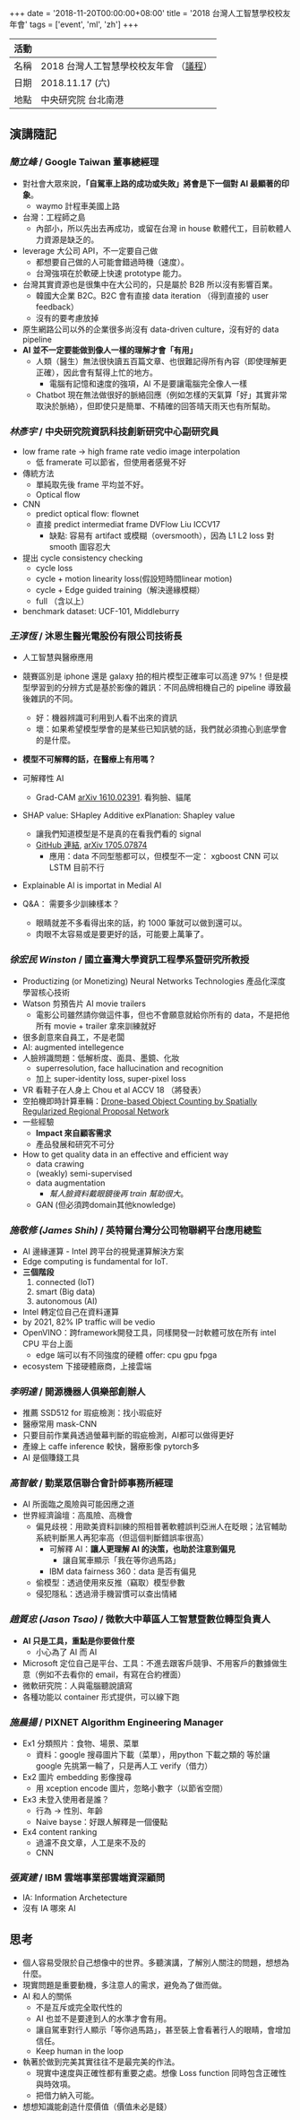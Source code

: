 +++
date = '2018-11-20T00:00:00+08:00'
title = '2018 台灣人工智慧學校校友年會'
tags = ['event', 'ml', 'zh']
+++


| 活動 |     |
|------|-----|
| 名稱 | 2018 台灣人工智慧學校校友年會 （[議程](https://aiacademy.tw/conference2018/)） |
| 日期 | 2018.11.17 (六) |
| 地點 | 中央研究院 台北南港 |


## 演講隨記

### *簡立峰* / Google Taiwan 董事總經理

* 對社會大眾來說，**「自駕車上路的成功或失敗」將會是下一個對 AI 最顯著的印象**。
    * waymo 計程車美國上路
* 台灣：工程師之島
    * 內部小，所以先出去再成功，或留在台灣 in house 軟體代工，目前軟體人力資源是缺乏的。
* leverage 大公司 API，不一定要自己做
    * 都想要自己做的人可能會錯過時機（速度）。
    * 台灣強項在於軟硬上快速 prototype 能力。 
* 台灣其實資源也是很集中在大公司的，只是屬於 B2B 所以沒有影響百業。
    * 韓國大企業 B2C。B2C 會有直接 data iteration （得到直接的 user feedback）
    * 沒有的要考慮放掉 
* 原生網路公司以外的企業很多尚沒有 data-driven culture，沒有好的 data pipeline
* **AI 並不一定要能做到像人一樣的理解才會「有用」**
    * 人類（醫生）無法很快讀五百篇文章、也很難記得所有內容（即使理解更正確），因此會有幫得上忙的地方。
        * 電腦有記憶和速度的強項，AI 不是要讓電腦完全像人一樣
    * Chatbot 現在無法做很好的脈絡回應（例如怎樣的天氣算「好」其實非常取決於脈絡），但即使只是簡單、不精確的回答晴天雨天也有所幫助。


### *林彥宇* / 中央研究院資訊科技創新研究中心副研究員

* low frame rate -> high frame rate vedio image interpolation
    * 低 framerate 可以節省，但使用者感覺不好
* 傳統方法
    * 單純取先後 frame 平均並不好。
    * Optical flow
* CNN
    * predict optical flow: flownet
    * 直接 predict intermediat frame DVFlow Liu ICCV17 
        * 缺點: 容易有 artifact 或模糊（oversmooth），因為 L1 L2 loss 對 smooth 圖容忍大
* 提出 cycle consistency checking
    * cycle loss
    * cycle + motion linearity loss(假設短時間linear motion) 
    * cycle + Edge guided training（解決邊緣模糊）
    * full （含以上）  
* benchmark dataset: UCF-101, Middleburry



### *王淳恆* / 沐恩生醫光電股份有限公司技術長

* 人工智慧與醫療應用
* 競賽區別是 iphone 還是 galaxy 拍的相片模型正確率可以高達 97%！但是模型學習到的分辨方式是基於影像的雜訊：不同品牌相機自己的 pipeline 導致最後雜訊的不同。
    * 好：機器辨識可利用到人看不出來的資訊
    * 壞：如果希望模型學會的是某些已知訊號的話，我們就必須擔心到底學會的是什麼。
* **模型不可解釋的話，在醫療上有用嗎？**
* 可解釋性 AI
    * Grad-CAM [arXiv 1610.02391](https://arxiv.org/abs/1610.02391). 看狗臉、貓尾
* SHAP value: SHapley Additive exPlanation: Shapley value 
    * 讓我們知道模型是不是真的在看我們看的 signal
    * [GitHub 連結](https://github.com/slundberg/shap), [arXiv 1705.07874](https://arxiv.org/pdf/1705.07874.pdf)
        * 應用：data 不同型態都可以，但模型不一定： xgboost CNN 可以 LSTM 目前不行 
* Explainable AI is importat in Medial AI 

* Q&A： 需要多少訓練樣本？
    * 眼睛就差不多看得出來的話，約 1000 筆就可以做到還可以。
    * 肉眼不太容易或是要更好的話，可能要上萬筆了。 


### *徐宏民 Winston* / 國立臺灣大學資訊工程學系暨研究所教授

* Productizing (or Monetizing) Neural Networks Technologies 產品化深度學習核心技術
* Watson 剪預告片 AI movie trailers
    * 電影公司雖然請你做這件事，但也不會願意就給你所有的 data，不是把他所有 movie + trailer 拿來訓練就好
* 很多創意來自員工，不是老闆
* AI: augmented intellegence
* 人臉辨識問題：低解析度、面具、墨鏡、化妝
    * superresolution, face hallucination and recognition
    * 加上 super-identity loss, super-pixel loss
* VR 看鞋子在人身上 Chou et al ACCV 18 （將發表）
* 空拍機即時計算車輛：[Drone-based Object Counting by Spatially Regularized Regional Proposal Network](https://arxiv.org/abs/1707.05972)
* 一些經驗
    * **Impact 來自顧客需求**
    * 產品發展和研究不可分
* How to get quality data in an effective and efficient way
    * data crawing
    * (weakly) semi-supervised
    * data augmentation
        * *幫人臉資料戴眼鏡後再 train 幫助很大*。
    * GAN (但必須跨domain其他knowledge)


### *施敬修 (James Shih)* / 英特爾台灣分公司物聯網平台應用總監

* AI 邊緣運算 - Intel 跨平台的視覺運算解決方案
* Edge computing is fundamental for IoT. 
* **三個階段**
    1. connected (IoT)
    2. smart (Big data)
    3. autonomous (AI)
* Intel 轉定位自己在資料運算
* by 2021, 82% IP traffic will be vedio
* OpenVINO：跨framework開發工具，同樣開發一討軟體可放在所有 intel CPU 平台上面
    * edge 端可以有不同強度的硬體 offer: cpu gpu fpga   
* ecosystem 下接硬體廠商，上接雲端



### *李明達* / 開源機器人俱樂部創辦人

* 推薦 SSD512 for 瑕疵檢測：找小瑕疵好
* 醫療常用 mask-CNN
* 只要目前作業員透過螢幕判斷的瑕疵檢測，AI都可以做得更好
* 產線上 caffe inference 較快，醫療影像 pytorch多
* AI 是個賺錢工具


### *高智敏* / 勤業眾信聯合會計師事務所經理

* AI 所面臨之風險與可能因應之道
* 世界經濟論壇：高風險、高機會
    * 偏見歧視：用歐美資料訓練的照相普著軟體誤判亞洲人在眨眼；法官輔助系統判斷黑人再犯率高（但這個判斷錯誤率很高）
        * 可解釋 AI：**讓人更理解 AI 的決策，也助於注意到偏見**
            * 讓自駕車顯示「我在等你過馬路」
        * IBM data fairness 360：data 是否有偏見
    * 偷模型：透過使用來反推（竊取）模型參數
    * 侵犯隱私：透過滑手機習慣可以查出情緒


### *趙質忠 (Jason Tsao)* / 微軟大中華區人工智慧暨數位轉型負責人

* **AI 只是工具，重點是你要做什麼**
    * 小心為了 AI 而 AI
* Microsoft 定位自己是平台、工具：不進去跟客戶競爭、不用客戶的數據做生意（例如不去看你的 email，有寫在合約裡面）
* 微軟研究院：人與電腦聽說讀寫
* 各種功能以 container 形式提供，可以線下跑


### *施晨揚* / PIXNET Algorithm Engineering Manager

* Ex1 分類照片：食物、場景、菜單
    * 資料：google 搜尋圖片下載（菜單），用python 下載之類的 等於讓 google 先挑第一輪了，只是再人工 verify（借力）
* Ex2 圖片 embedding 影像搜尋
    * 用 xception encode 圖片，忽略小數字（以節省空間）
* Ex3 未登入使用者是誰？
    * 行為 -> 性別、年齡
    * Naive bayse：好跟人解釋是一個優點
* Ex4 content ranking
    * 過濾不良文章，人工是來不及的
    * CNN
    
    
### *張寅建* / IBM 雲端事業部雲端資深顧問

* IA: Information Archetecture
* 沒有 IA 哪來 AI


## 思考

* 個人容易受限於自己想像中的世界。多聽演講，了解別人關注的問題，想想為什麼。
* 現實問題是重要動機，多注意人的需求，避免為了做而做。
* AI 和人的關係
    * 不是互斥或完全取代性的
    * AI 也並不是要達到人的水準才會有用。
    * 讓自駕車對行人顯示「等你過馬路」，甚至裝上會看著行人的眼睛，會增加信任。
    * Keep human in the loop
* 執著於做到完美其實往往不是最完美的作法。
    * 現實中速度與正確性都有重要之處。想像 Loss function 同時包含正確性與時效項。
    * 把借力納入可能。
* 想想知識能創造什麼價值（價值未必是錢）
    


